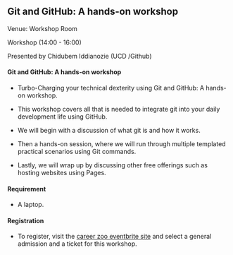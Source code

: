 ## Git and GitHub: A hands-on workshop

Venue: Workshop Room

Workshop (14:00 - 16:00)

Presented by  Chidubem Iddianozie (UCD /Github)

#### Git and GitHub: A hands-on workshop

* Turbo-Charging your technical dexterity using Git and GitHub: A hands-on workshop.

* This workshop covers all that is needed to integrate git into your daily development life using GitHub.

* We will begin with a discussion of what git is and how it works. 

* Then a hands-on session, where we will run through multiple templated practical scenarios using Git commands. 

* Lastly, we will wrap up by discussing other free offerings such as hosting websites using Pages.

#### Requirement 

* A laptop.

#### Registration

* To register, visit the [career zoo eventbrite site](https://www.eventbrite.ie/e/career-zoo-presents-tech-on-the-wild-atlantic-way-2020-tickets-77292514993#tickets) and select a general admission and a ticket for this workshop.
